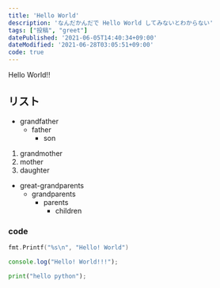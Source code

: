 ```yaml
---
title: 'Hello World'
description: 'なんだかんだで Hello World してみないとわからない'
tags: ["投稿", "greet"]
datePublished: '2021-06-05T14:40:34+09:00'
dateModified: '2021-06-28T03:05:51+09:00'
code: true
---
```


Hello World!!

## リスト

- grandfather
  - father
    - son

1. grandmother
2. mother
3. daughter

- great-grandparents
  - grandparents
    - parents
      - children

### code

``` go
fmt.Printf("%s\n", "Hello! World")
```

``` javascript
console.log("Hello! World!!!");
```

``` python
print("hello python");
```

